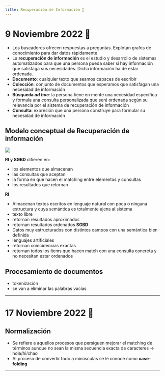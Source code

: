 ```yaml
---
title: Recuperación de Información 🌺
---
```

# 9 Noviembre 2022 🍄

- Los buscadores ofrecen respuestas a preguntas. Explotan grafos de conocimiento para dar datos rápidamente
- La **recuperación de información** es el estudio y desarrollo de sistemas automatizados para que una persona pueda saber si hay información que satisfaga sus necesidades. Dicha información ha de estar ordenada.
- **Documento**: cualquier texto que seamos capaces de escribir
- **Colección**: conjunto de documentos que esperamos que satisfagan una necesidad de información
- **Búsqueda *ad hoc***: la persona tiene en mente una necesidad específica y formula una consulta personalizada que será ordenada según su relevancia por el sistema de recuperación de información
- **Consulta**: expresión que una persona construye para formular su necesidad de información

## Modelo conceptual de Recuperación de información
![](./img/modelo%20conceptual.png|300)

**RI y SGBD** difieren en:
- los elementos que almacenan
- las consultas que aceptan
- la forma en que hacen el matching entre elementos y consultas
- los resultados que retornan

**RI**
- Almacenan textos escritos en lenguaje natural con poca o ninguna estructura y cuya semántica es totalmente ajena al sistema
- texto libre
- retornan resultados aproximados
- retornan resultados ordenados
**SGBD**
- Datos muy estructurados con distintos campos con una semántica bien definida
- lenguajes artificiales
- retornan coincidencias exactas
- retornan todos los ítems que hacen match con una consulta concreta y no necesitan estar ordenados

## Procesamiento de documentos
- tokenización
- se van a eliminar las palabras vacías

---
# 17 Noviembre 2022 🦾

## Normalización
- Se refiere a aquellos procesos que persiguen mejorar el matching de términos aunque no sean la misma secuencia exacta de caracteres -> hola/hi/chao
- Al proceso de convertir todo a minúsculas se le conoce como **case-folding**

---